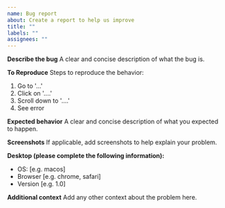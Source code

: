 ```yaml
---
name: Bug report
about: Create a report to help us improve
title: ""
labels: ""
assignees: ""
---
```


**Describe the bug** A clear and concise description of what the bug is.

**To Reproduce** Steps to reproduce the behavior:

1. Go to '...'
2. Click on '....'
3. Scroll down to '....'
4. See error

**Expected behavior** A clear and concise description of what you expected to
happen.

**Screenshots** If applicable, add screenshots to help explain your problem.

**Desktop (please complete the following information):**

- OS: [e.g. macos]
- Browser [e.g. chrome, safari]
- Version [e.g. 1.0]

**Additional context** Add any other context about the problem here.
